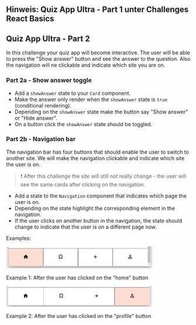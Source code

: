 ## Hinweis: Quiz App Ultra - Part 1 unter Challenges React Basics

## Quiz App Ultra - Part 2

In this challenge your quiz app will become interactive. The user will be able to press the "Show answer" button and see the answer to the question. Also the navigation will ne clickable and indicate which site you are on.

### Part 2a - Show answer toggle

- Add a `showAnswer` state to your `Card` component.
- Make the answer only render when the `showAnswer` state is `true` (conditional rendering).
- Depending on the `showAnswer` state make the button say "Show answer" or "Hide answer".
- On a button click the `showAnswer` state should be toggled.

### Part 2b - Navigation bar

The navigation bar has four buttons that should enable the user to switch to another site. We will make the navigation clickable and indicate which site the user is on.

> ❗️ After this challenge the site will still not really change - the user will see the same cards after clicking on the navigation.

- Add a state to the `Navigation` component that indicates which page the user is on.
- Depending on the state highlight the corresponding element in the navigation.
- If the user clicks on another button in the navigation, the state should change to indicate that the user is on a different page now.

Examples:

<img src="assets/navigation-home.png" alt="Navigation with home button highlighted" width="400px">

Example 1: After the user has clicked on the "home" button

<img src="assets/navigation-profile.png" alt="Navigation with home profile highlighted" width="400px">

Example 2: After the user has clicked on the "profile" button
